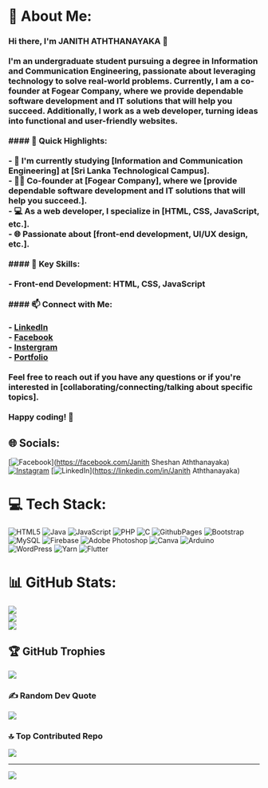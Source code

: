 # 💫 About Me:
### Hi there, I'm JANITH ATHTHANAYAKA 👋<br><br>I'm an undergraduate student pursuing a degree in Information and Communication Engineering, passionate about leveraging technology to solve real-world problems. Currently, I am a co-founder at Fogear Company, where we provide dependable software development and IT solutions that will help you succeed. Additionally, I work as a web developer, turning ideas into functional and user-friendly websites.<br><br>#### 🚀 Quick Highlights:<br><br>- 🔭 I'm currently studying [Information and Communication Engineering] at [Sri Lanka Technological Campus].<br>- 👨‍💻 Co-founder at [Fogear Company], where we [provide dependable software development and IT solutions that will help you succeed.].<br>- 💻 As a web developer, I specialize in [HTML, CSS, JavaScript, etc.].<br>- 🌐 Passionate about [front-end development, UI/UX design, etc.].<br><br>#### 🌟 Key Skills:<br><br>- Front-end Development: HTML, CSS, JavaScript<br><br>#### 📫 Connect with Me:<br><br>- [LinkedIn](https://www.linkedin.com/in/janith-aththanayaka-750561236?utm_source=share&utm_campaign=share_via&utm_content=profile&utm_medium=android_app)<br>- [Facebook](https://www.facebook.com/profile.php?id=100080106639430&mibextid=9R9pXO)<br>- [Instergram](https://www.instagram.com/mr_s_h_e_s_h?igsh=bjNqenJiZHo2dHR4)<br>- [Portfolio](https://janithaththanayaka.engineer/)<br><br>Feel free to reach out if you have any questions or if you're interested in [collaborating/connecting/talking about specific topics].<br><br>Happy coding! 🚀<br>


## 🌐 Socials:
[![Facebook](https://img.shields.io/badge/Facebook-%231877F2.svg?logo=Facebook&logoColor=white)](https://facebook.com/Janith Sheshan Aththanayaka) [![Instagram](https://img.shields.io/badge/Instagram-%23E4405F.svg?logo=Instagram&logoColor=white)](https://instagram.com/mr_s_h_e_s_h) [![LinkedIn](https://img.shields.io/badge/LinkedIn-%230077B5.svg?logo=linkedin&logoColor=white)](https://linkedin.com/in/Janith Aththanayaka) 

# 💻 Tech Stack:
![HTML5](https://img.shields.io/badge/html5-%23E34F26.svg?style=for-the-badge&logo=html5&logoColor=white) ![Java](https://img.shields.io/badge/java-%23ED8B00.svg?style=for-the-badge&logo=openjdk&logoColor=white) ![JavaScript](https://img.shields.io/badge/javascript-%23323330.svg?style=for-the-badge&logo=javascript&logoColor=%23F7DF1E) ![PHP](https://img.shields.io/badge/php-%23777BB4.svg?style=for-the-badge&logo=php&logoColor=white) ![C](https://img.shields.io/badge/c-%2300599C.svg?style=for-the-badge&logo=c&logoColor=white) ![GithubPages](https://img.shields.io/badge/github%20pages-121013?style=for-the-badge&logo=github&logoColor=white) ![Bootstrap](https://img.shields.io/badge/bootstrap-%238511FA.svg?style=for-the-badge&logo=bootstrap&logoColor=white) ![MySQL](https://img.shields.io/badge/mysql-%2300000f.svg?style=for-the-badge&logo=mysql&logoColor=white) ![Firebase](https://img.shields.io/badge/Firebase-039BE5?style=for-the-badge&logo=Firebase&logoColor=white) ![Adobe Photoshop](https://img.shields.io/badge/adobe%20photoshop-%2331A8FF.svg?style=for-the-badge&logo=adobe%20photoshop&logoColor=white) ![Canva](https://img.shields.io/badge/Canva-%2300C4CC.svg?style=for-the-badge&logo=Canva&logoColor=white) ![Arduino](https://img.shields.io/badge/-Arduino-00979D?style=for-the-badge&logo=Arduino&logoColor=white) ![WordPress](https://img.shields.io/badge/WordPress-%23117AC9.svg?style=for-the-badge&logo=WordPress&logoColor=white) ![Yarn](https://img.shields.io/badge/yarn-%232C8EBB.svg?style=for-the-badge&logo=yarn&logoColor=white) ![Flutter](https://img.shields.io/badge/Flutter-%2302569B.svg?style=for-the-badge&logo=Flutter&logoColor=white)
# 📊 GitHub Stats:
![](https://github-readme-stats.vercel.app/api?username=JanithSheshan&theme=dark&hide_border=true&include_all_commits=true&count_private=false)<br/>
![](https://github-readme-streak-stats.herokuapp.com/?user=JanithSheshan&theme=dark&hide_border=true)<br/>
![](https://github-readme-stats.vercel.app/api/top-langs/?username=JanithSheshan&theme=dark&hide_border=true&include_all_commits=true&count_private=false&layout=compact)

## 🏆 GitHub Trophies
![](https://github-profile-trophy.vercel.app/?username=JanithSheshan&theme=radical&no-frame=true&no-bg=true&margin-w=4)

### ✍️ Random Dev Quote
![](https://quotes-github-readme.vercel.app/api?type=horizontal&theme=radical)

### 🔝 Top Contributed Repo
![](https://github-contributor-stats.vercel.app/api?username=JanithSheshan&limit=5&theme=dark&combine_all_yearly_contributions=true)

---
[![](https://visitcount.itsvg.in/api?id=JanithSheshan&icon=5&color=12)](https://visitcount.itsvg.in)

<!-- Proudly created with GPRM ( https://gprm.itsvg.in ) -->

